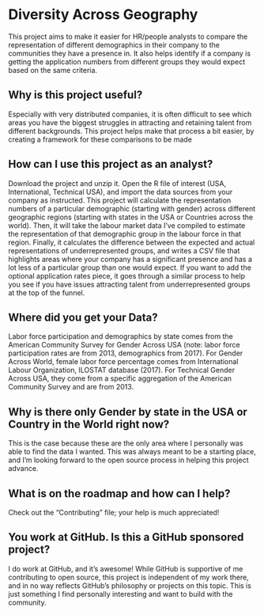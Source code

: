 # Diversity Across Geography
This project aims to make it easier for HR/people analysts to compare the representation of different demographics in their company to the communities they have a presence in. It also helps identify if a company is getting the application numbers from different groups they would expect based on the same criteria. 

## Why is this project useful? 
Especially with very distributed companies, it is often difficult to see which areas you have the biggest struggles in attracting and retaining talent from different backgrounds. This project helps make that process a bit easier, by creating a framework for these comparisons to be made

## How can I use this project as an analyst?
Download the project and unzip it. Open the R file of interest (USA, International, Technical USA), and import the data sources from your company as instructed. This project will calculate the representation numbers of a particular demographic (starting with gender) across different geographic regions (starting with states in the USA or Countries across the world). Then, it will take the labour market data I’ve compiled to estimate the representation of that demographic group in the labour force in that region. Finally, it calculates the difference between the expected and actual representations of underrepresented groups, and writes a CSV file that highlights areas where your company has a significant presence and has a lot less of a particular group than one would expect. If you want to add the optional application rates piece, it goes through a similar process to help you see if you have issues attracting talent from underrepresented groups at the top of the funnel.

## Where did you get your Data?
Labor force participation and demographics by state comes from the American Community Survey for Gender Across USA (note: labor force participation rates are from 2013, demographics from 2017). For Gender Across World, female labor force percentage comes from International Labour Organization, ILOSTAT database (2017). For Technical Gender Across USA, they come from a specific aggregation of the American Community Survey and are from 2013.  

## Why is there only Gender by state in the USA or Country in the World right now?
This is the case because these are the only area where I personally was able to find the data I wanted. This was always meant to be a starting place, and I’m looking forward to the open source process in helping this project advance.

## What is on the roadmap and how can I help?
Check out the “Contributing” file; your help is much appreciated!

## You work at GitHub. Is this a GitHub sponsored project?
I do work at GitHub, and it’s awesome! While GitHub is supportive of me contributing to open source, this project is independent of my work there, and in no way reflects GitHub’s philosophy or projects on this topic. This is just something I find personally interesting and want to build with the community. 
